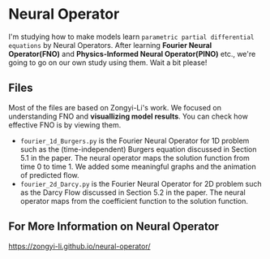 # Neural Operator
I'm studying how to make models learn ``parametric partial differential equations`` by Neural Operators. After learning **Fourier Neural Operator(FNO)** and **Physics-Informed Neural Operator(PINO)** etc., we're going to go on our own study using them. Wait a bit please!

## Files
Most of the files are based on Zongyi-Li's work. We focused on understanding FNO and **visuallizing model results**. You can check how effective FNO is by viewing them. 
* ``fourier_1d_Burgers.py`` is the Fourier Neural Operator for 1D problem such as the (time-independent) Burgers equation discussed in Section 5.1 in the paper. The neural operator maps the solution function from time 0 to time 1. We added some meaningful graphs and the animation of predicted flow.
* ``fourier_2d_Darcy.py`` is the Fourier Neural Operator for 2D problem such as the Darcy Flow discussed in Section 5.2 in the paper. The neural operator maps from the coefficient function to the solution function.

## For More Information on Neural Operator
https://zongyi-li.github.io/neural-operator/
